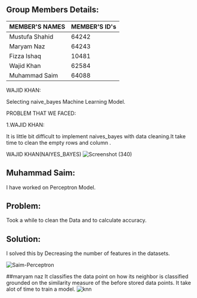 ## Group Members Details: 

| MEMBER'S NAMES | MEMBER'S ID's |
| --------------- | --------------- |
| Mustufa Shahid | 64242 | 
| Maryam Naz | 64243 |
| Fizza Ishaq | 10481 | 
| Wajid Khan | 62584 | 
| Muhammad Saim | 64088 | 

WAJID KHAN:

Selecting naive_bayes Machine Learning Model.

PROBLEM THAT WE FACED:

1.WAJID KHAN:

 It is little bit difficult  to implement naives_bayes with data cleaning.It take time to clean the empty rows and column .
 
WAJID KHAN(NAIYES_BAYES)
![Screenshot (340)](https://user-images.githubusercontent.com/64194854/169353287-37899617-ee97-4d40-ba42-8a2c8010047a.png)

## Muhammad Saim:
I have worked on Perceptron Model.

## Problem:
Took a while to clean the Data and to calculate accuracy.
## Solution:
I solved this  by Decreasing the number of features in the datasets.

![Saim-Perceptron](https://user-images.githubusercontent.com/61631114/169375574-6b99fc7c-447e-4c79-b385-51b7bb6653f2.PNG)

##maryam naz
It classifies the data point on how its neighbor is classified grounded on the similarity measure of the before stored data points. It take alot of time to train a model.
![knn](https://user-images.githubusercontent.com/74488616/169393060-ca114519-e5f8-471f-b6ca-02a31252c615.PNG)
